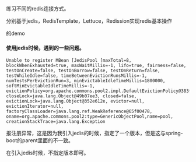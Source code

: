 练习不同的redis连接方式。

分别基于jedis，RedisTemplate，Lettuce，Redission实现redis基本操作 

的demo



#### 使用jedis时候，遇到的一些问题。

```
Unable to register MBean [JedisPool [maxTotal=8, blockWhenExhausted=true, maxWaitMillis=-1, lifo=true, fairness=false, testOnCreate=false, testOnBorrow=false, testOnReturn=false, testWhileIdle=false, timeBetweenEvictionRunsMillis=-1, numTestsPerEvictionRun=3, minEvictableIdleTimeMillis=1800000, softMinEvictableIdleTimeMillis=-1, evictionPolicy=org.apache.commons.pool2.impl.DefaultEvictionPolicy@383f3558, closeLock=java.lang.Object@49b07ee3, closed=false, evictionLock=java.lang.Object@352e612e, evictor=null, evictionIterator=null, factoryClassLoader=java.lang.ref.WeakReference@65f00478, oname=org.apache.commons.pool2:type=GenericObjectPool,name=pool, creationStackTrace=java.lang.Exception
```

报注册异常，这是因为我引入jedis的时候，指定了一个版本，但是这与spring-boot的parent里面的不一致。

在引入jedis时候，不指定版本即可。

